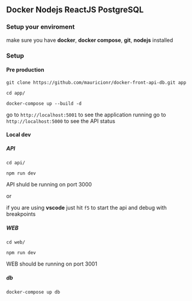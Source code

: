 ## Docker Nodejs ReactJS PostgreSQL

### Setup your enviroment

make sure you have **docker**, **docker compose**, **git**, **nodejs** installed

### Setup 

#### Pre production

`git clone https://github.com/mauricionr/docker-front-api-db.git app`

`cd app/`

`docker-compose up --build -d`

go to `http://localhost:5001` to see the application running
go to `http://localhost:5000` to see the API status

#### Local dev

##### API

`cd api/`

`npm run dev`

API shuld be running on port 3000

or

if you are using **vscode** just hit `f5` to start the api and debug with breakpoints

##### WEB

`cd web/`

`npm run dev`

WEB should be running on port 3001


##### db

`docker-compose up db`